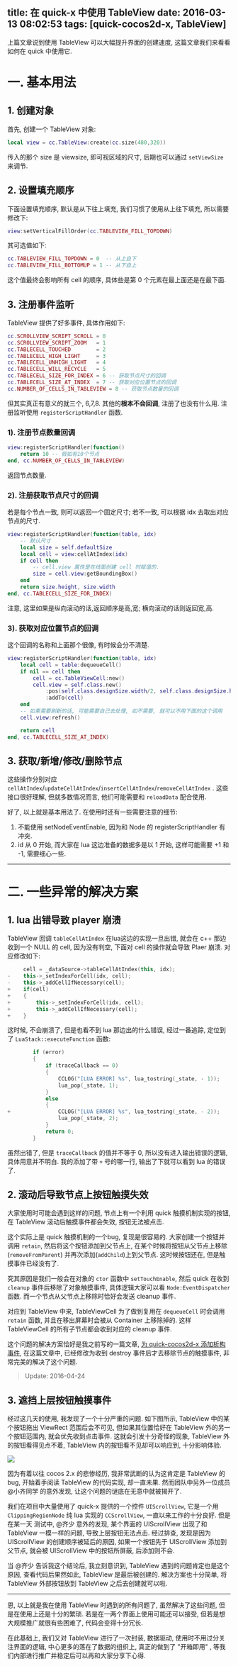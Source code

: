 
title: 在 quick-x 中使用 TableView
date: 2016-03-13 08:02:53
tags: [quick-cocos2d-x, TableView]
---

上篇文章说到使用 TableView 可以大幅提升界面的创建速度, 这篇文章我们来看看如何在 quick 中使用它.

# 一. 基本用法

## 1. 创建对象

首先, 创建一个 TableView 对象:

```lua
local view = cc.TableView:create(cc.size(480,320))
```

传入的那个 size 是 viewsize, 即可视区域的尺寸, 后期也可以通过 `setViewSize` 来调节.

## 2. 设置填充顺序

下面设置填充顺序, 默认是从下往上填充, 我们习惯了使用从上往下填充, 所以需要修改下:
```lua
view:setVerticalFillOrder(cc.TABLEVIEW_FILL_TOPDOWN)
```

其可选值如下:
```lua
cc.TABLEVIEW_FILL_TOPDOWN = 0  -- 从上自下
cc.TABLEVIEW_FILL_BOTTOMUP = 1 -- 从下自上
```

这个值最终会影响所有 cell 的顺序, 具体些是第 0 个元素在最上面还是在最下面.

## 3. 注册事件监听

TableView 提供了好多事件, 具体作用如下:

```lua
cc.SCROLLVIEW_SCRIPT_SCROLL = 0
cc.SCROLLVIEW_SCRIPT_ZOOM   = 1
cc.TABLECELL_TOUCHED        = 2
cc.TABLECELL_HIGH_LIGHT     = 3
cc.TABLECELL_UNHIGH_LIGHT   = 4 
cc.TABLECELL_WILL_RECYCLE   = 5
cc.TABLECELL_SIZE_FOR_INDEX = 6 -- 获取节点尺寸的回调
cc.TABLECELL_SIZE_AT_INDEX  = 7 -- 获取对应位置节点的回调
cc.NUMBER_OF_CELLS_IN_TABLEVIEW = 8 -- 获取节点数量的回调
```

但其实真正有意义的就三个, 6,7,8. 其他的**根本不会回调**, 注册了也没有什么用. 注册监听使用 `registerScriptHandler` 函数.


### 1). 注册节点数量回调

```lua
view:registerScriptHandler(function()
    return 10 -- 假如有10个节点
end, cc.NUMBER_OF_CELLS_IN_TABLEVIEW)  
```

返回节点数量.

### 2). 注册获取节点尺寸的回调

若是每个节点一致, 则可以返回一个固定尺寸; 若不一致, 可以根据 idx 去取出对应节点的尺寸.

```lua
view:registerScriptHandler(function(table, idx)
    -- 默认尺寸
    local size = self.defaultSize
    local cell = view:cellAtIndex(idx)
    if cell then
        -- cell.view 属性是在线面创建 cell 时赋值的.
        size = cell.view:getBoundingBox()
    end
    return size.height, size.width
end, cc.TABLECELL_SIZE_FOR_INDEX)
```

注意, 这里如果是纵向滚动的话,返回顺序是高,宽; 横向滚动的话则返回宽,高. 


### 3). 获取对应位置节点的回调

这个回调的名称和上面那个很像, 有时候会分不清楚.

```lua
view:registerScriptHandler(function(table, idx)
    local cell = table:dequeueCell()
    if nil == cell then
        cell = cc.TableViewCell:new()
        cell.view = self.class.new()
            :pos(self.class.designSize.width/2, self.class.designSize.height/2)
            :addTo(cell)
    end
    -- 如果需要刷新的话, 可能需要自己去处理, 如不需要, 就可以不用下面的这个调用
    cell.view:refresh()

    return cell
end, cc.TABLECELL_SIZE_AT_INDEX)
```


## 3. 获取/新增/修改/删除节点

这些操作分别对应 `cellAtIndex`/`updateCellAtIndex`/`insertCellAtIndex`/`removeCellAtIndex` . 这些接口很好理解, 但就多数情况而言, 他们可能需要和 `reloadData` 配合使用. 


好了, 以上就是基本用法了. 在使用时还有一些需要注意的细节:

1. 不能使用 setNodeEventEnable, 因为和 Node 的 registerScriptHandler 有冲突.
2. id 从 0 开始, 而大家在 lua 这边准备的数据多是以 1 开始, 这样可能需要 +1 和 -1, 需要细心一些.


---

# 二. 一些异常的解决方案

## 1. lua 出错导致 player 崩溃

TableView 回调 `tableCellAtIndex` 在lua这边的实现一旦出错, 就会在 c++ 那边收到一个 NULL 的 cell, 因为没有判空, 下面对 cell 的操作就会导致 Plaer 崩溃. 对应修改如下:

```c++
     cell = _dataSource->tableCellAtIndex(this, idx);
-    this->_setIndexForCell(idx, cell);
-    this->_addCellIfNecessary(cell);
+    if(cell)
+    {
+        this->_setIndexForCell(idx, cell);
+        this->_addCellIfNecessary(cell);
+    }
```

这时候, 不会崩溃了, 但是也看不到 lua 那边出的什么错误, 经过一番追踪, 定位到了 `LuaStack::executeFunction` 函数:

```c++
        if (error)
        {
            if (traceCallback == 0)
            {
                CCLOG("[LUA ERROR] %s", lua_tostring(_state, - 1));        /* L: ... error */
                lua_pop(_state, 1);                                        // remove error message from stack
            }
            else                                                           /* L: ... G error */
            {
+               CCLOG("[LUA ERROR] %s", lua_tostring(_state, - 2));        /* L: ... error */
                lua_pop(_state, 2);                                        // remove __G__TRACKBACK__ and error message from stack
            }
            return 0;
        }
```

虽然出错了, 但是 `traceCallback` 的值并不等于 0, 所以没有进入输出错误的逻辑, 具体用意并不明白. 我的添加了带 `+` 号的哪一行, 输出了下就可以看到 lua 的错误了.

## 2. 滚动后导致节点上按钮触摸失效

大家使用时可能会遇到这样的问题, 节点上有一个利用 quick 触摸机制实现的按钮, 在 TableView 滚动后触摸事件都会失效, 按钮无法被点击.

这个实际上是 quick 触摸机制的一个bug, 复现是很容易的. 大家创建一个按钮并调用 `retain`, 然后将这个按钮添加到父节点上, 在某个时候将按钮从父节点上移除 (`removeFromParent`) 并再次添加(`addChild`)上到父节点. 这时候按钮还在, 但是触摸事件已经没有了.

究其原因是我们一般会在对象的 `ctor` 函数中 `setTouchEnable`, 然后 quick 在收到 `cleanup` 事件后移除了对象触摸事件, 具体逻辑大家可以看 `Node:EventDispatcher` 函数. 而一个节点从父节点上移除时恰好会发送 cleanup 事件.

对应到 TableView 中来, TableViewCell 为了做到复用在 `dequeueCell` 时会调用 `retain` 函数, 并且在移出屏幕时会被从 Container 上移除掉的. 这样 TableViewCell 的所有子节点都会收到对应的 cleanup 事件.

这个问题的解决方案恰好是我之前写的一篇文章, [为 quick-cocos2d-x 添加析构事件][1], 在这篇文章中, 已经修改为收到 destroy 事件后才去移除节点的触摸事件, 非常完美的解决了这个问题.

> Update: 2016-04-24

## 3. 遮挡上层按钮触摸事件

经过这几天的使用, 我发现了一个十分严重的问题. 如下图所示, TableView 中的某个按钮拖出 ViewRect 范围后会不可见, 但如果其位置恰好在 TableView 外的另一个按钮范围内, 就会优先收到点击事件. 这就会引发十分奇怪的现象, TableView 外的按钮看得见点不着, TableView 内的按钮看不见却可以响应到, 十分影响体验.

![][2]

因为有着以往 cocos 2.x 的悲惨经历, 我非常武断的认为这肯定是 TableView 的 bug, 开始着手阅读 TableView 的代码实现, 却一直未果. 然而团队中另外一位成员 @小齐同学 的意外发现, 让这个问题的谜底在无意中就被揭开了.

我们在项目中大量使用了 quick-x 提供的一个控件 `UIScrollView`, 它是一个用 `ClippingRegionNode` 纯 lua 实现的 `CCScrollView`, 一直以来工作的十分良好. 但是在某一天 测试中, @齐少 意外的发现, 某个界面的 UIScrollView 出现了和 TableView 一模一样的问题, 导致上层按钮无法点击. 经过排查, 发现是因为 UIScrollView 的创建顺序被延后的原因, 如果一个按钮先于 UIScrollView 添加到父节点, 就会被 UIScrollView 中的按钮所屏蔽, 后添加则不会.

当 @齐少 告诉我这个结论后, 我立刻意识到, TableView 遇到的问题肯定也是这个原因, 查看代码后果然如此, TableView 是最后被创建的. 解决方案也十分简单, 将 TableView 外部按钮放到 TableView 之后去创建就可以啦.


---

恩, 以上就是我在使用 TableView 时遇到的所有问题了, 虽然解决了这些问题, 但是在使用上还是十分的繁琐. 若是在一两个界面上使用可能还可以接受, 但若是想大规模推广就很有些困难了, 代码会变得十分冗长.

在此基础上, 我们又对 TableView 进行了一次封装, 数据驱动, 使用时不用过分关注界面的逻辑, 中心更多的落在了数据的组织上, 真正的做到了 "开箱即用" , 等我们内部进行推广并稳定后可以再和大家分享下心得.

[1]: /2015/05/17/onDestroy
[2]: http://ww4.sinaimg.cn/large/7f870d23gw1f381i7v2adj206c045glr.jpg